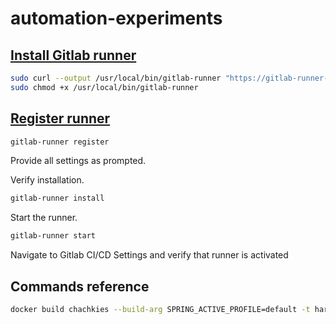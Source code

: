 # automation-experiments

## [Install Gitlab runner](https://docs.gitlab.com/runner/install/osx.html)

```bash
sudo curl --output /usr/local/bin/gitlab-runner "https://gitlab-runner-downloads.s3.amazonaws.com/latest/binaries/gitlab-runner-darwin-amd64"
sudo chmod +x /usr/local/bin/gitlab-runner
```

## [Register runner](https://docs.gitlab.com/runner/register/#macos)

```bash
gitlab-runner register
```

Provide all settings as prompted.


Verify installation.

```bash
gitlab-runner install
```

Start the runner.

```bash
gitlab-runner start
```

Navigate to Gitlab CI/CD Settings and verify that runner is activated

## Commands reference

```bash
docker build chachkies --build-arg SPRING_ACTIVE_PROFILE=default -t harbor-repo.vmware.com/build_service/chachkies -f chachkies/Dockerfile
```